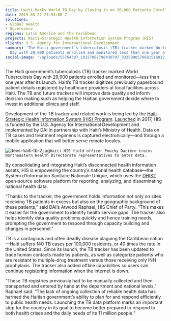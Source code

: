 ```yaml
---
title: Haiti Marks World TB Day by Closing in on 30,000 Patients Enrolled and Monitored
date: 2019-03-22 21:53:00 Z
solutions:
- Global Health
- Governance
regions: Latin America and the Caribbean
projects: Haiti—Strategic Health Information System Program (HIS)
clients: U.S. Agency for International Development
summary: 'The Haiti government’s tuberculosis (TB) tracker marked World Tuberculosis
  Day with 29,900 patients enrolled and monitored less than one year after its launch. '
social-image: "/uploads/55764307_10157067798430797_8335890570681516032_n.jpg"
---
```


The Haiti government’s tuberculosis (TB) tracker marked World Tuberculosis Day with 29,900 patients enrolled and monitored—less than one year after its launch. Haiti’s TB tracker digitizes previously paperbound patient details registered by healthcare providers at local facilities across Haiti. The TB and future trackers will improve data quality and inform decision making such as helping the Haitian government decide where to invest in additional clinics and staff.

Development of the TB tracker and related work is being led by the [Haiti Strategic Health Information System (HIS) Program](https://www.dai.com/our-work/projects/haiti-strategic-health-information-system-his-program). [Launched](https://www.dai.com/news/dai-to-launch-usaid-health-information-system-program-in-haiti) in 2017, HIS is funded by the U.S. Agency for International Development and implemented by DAI in partnership with Haiti’s Ministry of Health. Data on TB cases and treatment regimens is captured electronically—and through a mobile application that will better serve remote locales.

![devs-haiti-tb-2.jpg](/uploads/devs-haiti-tb-2.jpg)`Haiti HIS field officer Pouchy Dacière trains Northeastern Health Directorate representatives to enter data.`

By consolidating and integrating Haiti’s disconnected health information assets, HIS is empowering the country’s national health database—the System d’Information Sanitaire Nationale Unique, which uses the [DHIS2](https://www.dhis2.org/overview) open-source software platform for reporting, analyzing, and disseminating national health data. 

“Thanks to the tracker, the government holds information not only on sites receiving TB patients in excess but also on the geographic background of these patients,” said DAI’s Atwood Raphael, HIS Chief of Party. “This makes it easier for the government to identify health service gaps. The tracker also helps identify data quality problems quickly and hence training needs, prompting the government to respond through capacity building and changes in personnel.”

TB is a contagious and often deadly disease plaguing the Caribbean nation—Haiti suffers 140 TB cases per 100,000 residents, or 40 times the rate in the United States. Since its launch, the TB tracker has been updated to trace human contacts made by patients, as well as categorize patients who are resistant to multiple-drug treatment versus those receiving only INH prophylaxis. The tracker also added offline capabilities so users can continue registering information when the internet is down.

“These TB registries previously had to be manually collected and then transported and entered by hand at the department and national levels,” Raphael said. “The lack of ongoing collection of reliable health data has harmed the Haitian government’s ability to plan for and respond efficiently to public health needs. Launching the TB data platform marks an important step for the country in its goal to become better prepared to respond to both health crises and the daily needs of its 11 million people.”